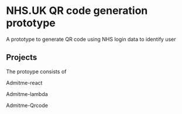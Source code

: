 # NHS.UK QR code generation prototype

A prototype to generate QR code using NHS login data to identify user

## Projects

The protoype consists of 

Admitme-react

Admitme-lambda

Admitme-Qrcode
